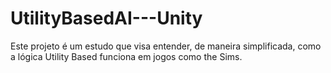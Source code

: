 # UtilityBasedAI---Unity
Este projeto é um estudo que visa entender, de maneira simplificada, como a lógica Utility Based funciona em jogos como the Sims.
